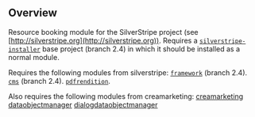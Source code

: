 ## Overview

Resource booking module for the SilverStripe project (see [http://silverstripe.org](http://silverstripe.org)).
Requires a [`silverstripe-installer`](http://github.com/silverstripe/silverstripe-installer) base project (branch 2.4) in which it should be installed as a normal module.

Requires the following modules from silverstripe:
[`framework`](http://github.com/silverstripe/sapphire) (branch 2.4).
[`cms`](http://github.com/silverstripe/cms) (branch 2.4).
[`pdfrendition`](http://github.com/nyeholt/silverstripe-pdfrendition).

Also requires the following modules from creamarketing:
[creamarketing](http://github.com/creamarketing/creamarketing)
[dataobjectmanager](http://github.com/creamarketing/DataObjectManager)
[dialogdataobjectmanager](http://github.com/creamarketing/DialogDataObjectManager)
